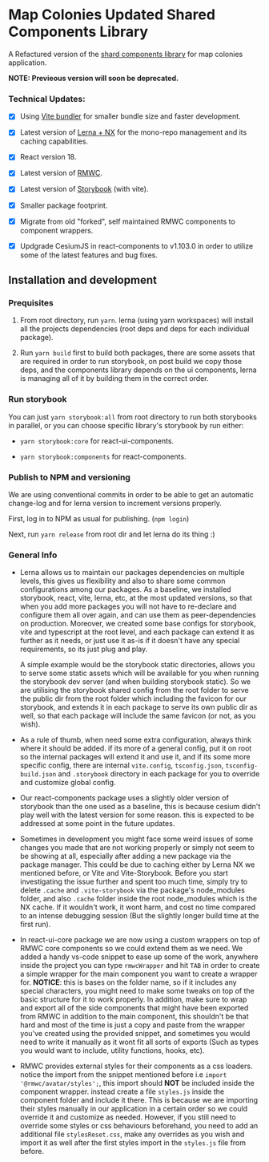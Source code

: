 
# Map Colonies Updated Shared Components Library

A Refactured version of the [shard components library](https://github.com/MapColonies/shared-components) for map colonies application.

  

**NOTE: Previeous version will soon be deprecated.**

### Technical Updates:

  

- [X] Using [Vite bundler](https://vitejs.dev/) for smaller bundle size and faster development.

- [X] Latest version of [Lerna + NX](https://lerna.js.org/) for the mono-repo management and its caching capabilities.

- [X] React version 18.

- [X] Latest version of [RMWC](https://rmwc.io/).

- [x] Latest version of [Storybook](https://storybook.js.org/) (with vite).

- [X] Smaller package footprint.

- [X] Migrate from old "forked", self maintained RMWC components to component wrappers.

- [X] Updgrade CesiumJS in react-components to v1.103.0 in order to utilize some of the latest features and bug fixes.

  

## Installation and development

  

### Prequisites

1. From root directory, run `yarn`. lerna (using yarn workspaces) will install all the projects dependencies (root deps and deps for each individual package).

2. Run `yarn build` first to build both packages, there are some assets that are required in order to run storybook, on post build we copy those deps, and the components library depends on the ui components, lerna is managing all of it by building them in the correct order.

### Run storybook

You can just `yarn storybook:all` from root directory to run both storybooks in parallel, or you can choose specific library's storybook by run either:

*  `yarn storybook:core` for react-ui-components.

*  `yarn storybook:components` for react-components.

  

### Publish to NPM and versioning

We are using conventional commits in order to be able to get an automatic change-log and for lerna version to increment versions properly.

First, log in to NPM as usual for publishing. (`npm login`)

Next, run `yarn release` from root dir and let lerna do its thing :)

### General Info

* Lerna allows us to maintain our packages dependencies on multiple levels, this gives us flexibility and also to share some common configurations among our packages.
As a baseline, we installed storybook, react, vite, lerna, etc, at the most updated versions, so that when you add more packages you will not have to re-declare and configure them all over again, and can use them as peer-dependencies on production.
Moreover, we created some base configs for storybook, vite and typescript at the root level, and each package can extend it as further as it needs, or just use it as-is if it doesn't have any special requirements, so its just plug and play.

	A simple example would be the storybook static directories, allows you to serve some static assets which will be available for you when running the storybook dev server (and when building storybook static).
So we are utilising the storybook shared config from the root folder to serve the public dir from the root folder which including the favicon for our storybook, and extends it in each package to serve its own public dir as well, so that each package will include the same favicon (or not, as you wish).

* As a rule of thumb, when need some extra configuration, always think where it should be added. if its more of a general config, put it on root so the internal packages will extend it and use it, and if its some more specific config, there are internal `vite.config`, `tsconfig.json`, `tsconfig-build.json` and `.storybook` directory in each package for you to override and customize global config.

* Our react-components package uses a slightly older version of storybook than the one used as a baseline, this is because cesium didn't play well with the latest version for some reason. this is expected to be addressed at some point in the future updates.

* Sometimes in development you might face some weird issues of some changes you made that are not working properly or simply not seem to be showing at all, especially after adding a new package via the package manager.
This could be due to caching either by Lerna NX we mentioned before, or Vite and Vite-Storybook.
Before you start investigating the issue further and spent too much time, simply try to delete `.cache` and `.vite-storybook` via the package's node_modules folder, and also `.cache` folder inside the root node_modules which is the NX cache. If it wouldn't work, it wont harm, and cost no time compared to an intense debugging session (But the slightly longer build time at the first run).
* In react-ui-core package we are now using a custom wrappers on top of RMWC core components so we could extend them as we need. We added a handy vs-code snippet to ease up some of the work, anywhere inside the project you can type  `rmwcWrapper` and hit `TAB` in order to create a simple wrapper for the main component you want to create a wrapper for.
 **NOTICE**: this is bases on the folder name, so if it includes any special characters, you might need to make some tweaks on top of the basic structure for it to work properly.
 In addition, make sure to wrap and export all of the side components that might have been exported from RMWC in addition to the main component, this shouldn't be that hard and most of the time is just a copy and paste from the wrapper you've created using the provided snippet, and sometimes you would need to write it manually as it wont fit all sorts of exports (Such as types you would want to include, utility functions, hooks, etc).
* RMWC provides external styles for their components as a css loaders.
notice the import from the snippet mentioned before i.e `import  '@rmwc/avatar/styles';`,
this import should **NOT** be included inside the component wrapper. instead create a file `styles.js` inside the component folder and include it there.
This is because we are importing their styles manually in our application in a certain order so we could override it and customize as needed.
However, if you still need to override some styles or css behaviours beforehand, you need to add an additional file `stylesReset.css`, make any overrides as you wish and import it as well after the first styles import in the `styles.js` file from before.